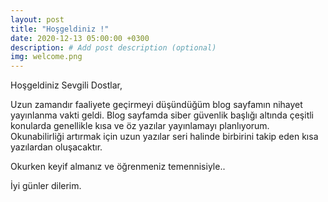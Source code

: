 ```yaml
---
layout: post
title: "Hoşgeldiniz !"
date: 2020-12-13 05:00:00 +0300
description: # Add post description (optional)
img: welcome.png
---
```

Hoşgeldiniz Sevgili Dostlar,

Uzun zamandır faaliyete geçirmeyi düşündüğüm blog sayfamın nihayet yayınlanma vakti geldi. Blog sayfamda siber güvenlik başlığı altında çeşitli konularda genellikle kısa ve öz yazılar yayınlamayı planlıyorum. Okunabilirliği artırmak için uzun yazılar seri halinde birbirini takip eden kısa yazılardan oluşacaktır.

Okurken keyif almanız ve öğrenmeniz temennisiyle..

İyi günler dilerim. 